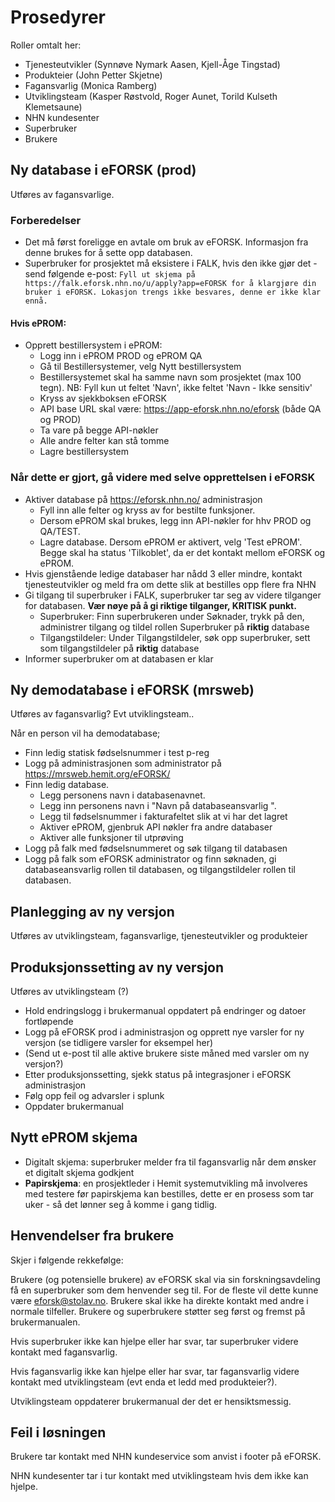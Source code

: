 # Prosedyrer

Roller omtalt her:

* Tjenesteutvikler (Synnøve Nymark Aasen, Kjell-Åge Tingstad)
* Produkteier (John Petter Skjetne)
* Fagansvarlig (Monica Ramberg)
* Utviklingsteam (Kasper Røstvold, Roger Aunet, Torild Kulseth Klemetsaune)
* NHN kundesenter
* Superbruker 
* Brukere

## Ny database i eFORSK (prod)

Utføres av fagansvarlige.

### Forberedelser

* Det må først foreligge en avtale om bruk av eFORSK. Informasjon fra denne brukes for å sette opp databasen. 
* Superbruker for prosjektet må eksistere i FALK, hvis den ikke gjør det - send følgende e-post: `Fyll ut skjema på https://falk.eforsk.nhn.no/u/apply?app=eFORSK for å klargjøre din bruker i eFORSK. Lokasjon trengs ikke besvares, denne er ikke klar ennå.`
#### Hvis ePROM:
  * Opprett bestillersystem i ePROM:
    * Logg inn i ePROM PROD og ePROM QA
    * Gå til Bestillersystemer, velg Nytt bestillersystem
    * Bestillersystemet skal ha samme navn som prosjektet (max 100 tegn). NB: Fyll kun ut feltet 'Navn', ikke feltet 'Navn - Ikke sensitiv' 
    * Kryss av sjekkboksen eFORSK
    * API base URL skal være: https://app-eforsk.nhn.no/eforsk (både QA og PROD)
    * Ta vare på begge API-nøkler
    * Alle andre felter kan stå tomme
    * Lagre bestillersystem

### Når dette er gjort, gå videre med selve opprettelsen i eFORSK
  
* Aktiver database på https://eforsk.nhn.no/ administrasjon
  *  Fyll inn alle felter og kryss av for bestilte funksjoner. 
  *  Dersom ePROM skal brukes, legg inn API-nøkler for hhv PROD og QA/TEST. 
  *  Lagre database. Dersom ePROM er aktivert, velg 'Test ePROM'. Begge skal ha status 'Tilkoblet', da er det kontakt mellom eFORSK og ePROM.
* Hvis gjenstående ledige databaser har nådd 3 eller mindre, kontakt tjenesteutvikler og meld fra om dette slik at bestilles opp flere fra NHN
* Gi tilgang til superbruker i FALK, superbruker tar seg av videre tilganger for databasen. **Vær nøye på å gi riktige tilganger, KRITISK punkt.** 
  * Superbruker: Finn superbrukeren under Søknader, trykk på den, administrer tilgang og tildel rollen Superbruker på **riktig** database
  * Tilgangstildeler: Under Tilgangstildeler, søk opp superbruker, sett som tilgangstildeler på **riktig** database
* Informer superbruker om at databasen er klar

## Ny demodatabase i eFORSK (mrsweb)

Utføres av fagansvarlig? Evt utviklingsteam..

Når en person vil ha demodatabase;

* Finn ledig statisk fødselsnummer i test p-reg
* Logg på administrasjonen som administrator på https://mrsweb.hemit.org/eFORSK/
* Finn ledig database. 
  * Legg personens navn i databasenavnet.
  * Legg inn personens navn i "Navn på databaseansvarlig ".
  * Legg til fødselsnummer i fakturafeltet slik at vi har det lagret
  * Aktiver ePROM, gjenbruk API nøkler fra andre databaser
  * Aktiver alle funksjoner til utprøving
* Logg på falk med fødselsnummeret og søk tilgang til databasen
* Logg på falk som eFORSK administrator og finn søknaden, gi databaseansvarlig rollen til databasen, og tilgangstildeler rollen til databasen.

## Planlegging av ny versjon

Utføres av utviklingsteam, fagansvarlige, tjenesteutvikler og produkteier

## Produksjonssetting av ny versjon

Utføres av utviklingsteam (?)

* Hold endringslogg i brukermanual oppdatert på endringer og datoer fortløpende
* Logg på eFORSK prod i administrasjon og opprett nye varsler for ny versjon (se tidligere varsler for eksempel her)
* (Send ut e-post til alle aktive brukere siste måned med varsler om ny versjon?)
* Etter produksjonssetting, sjekk status på integrasjoner i eFORSK administrasjon
* Følg opp feil og advarsler i splunk
* Oppdater brukermanual

## Nytt ePROM skjema

* Digitalt skjema: superbruker melder fra til fagansvarlig når dem ønsker et digitalt skjema godkjent
* **Papirskjema**: en prosjektleder i Hemit systemutvikling må involveres med testere før papirskjema kan bestilles, dette er en prosess som tar uker - så det lønner seg å komme i gang tidlig.

## Henvendelser fra brukere

Skjer i følgende rekkefølge:

Brukere (og potensielle brukere) av eFORSK skal via sin forskningsavdeling få en superbruker som dem henvender seg til. For de fleste vil dette kunne være eforsk@stolav.no. 
Brukere skal ikke ha direkte kontakt med andre i normale tilfeller. Brukere og superbrukere støtter seg først og fremst på brukermanualen.

Hvis superbruker ikke kan hjelpe eller har svar, tar superbruker videre kontakt med fagansvarlig.

Hvis fagansvarlig ikke kan hjelpe eller har svar, tar fagansvarlig videre kontakt med utviklingsteam (evt enda et ledd med produkteier?).

Utviklingsteam oppdaterer brukermanual der det er hensiktsmessig.

## Feil i løsningen

Brukere tar kontakt med NHN kundeservice som anvist i footer på eFORSK.

NHN kundesenter tar i tur kontakt med utviklingsteam hvis dem ikke kan hjelpe.
